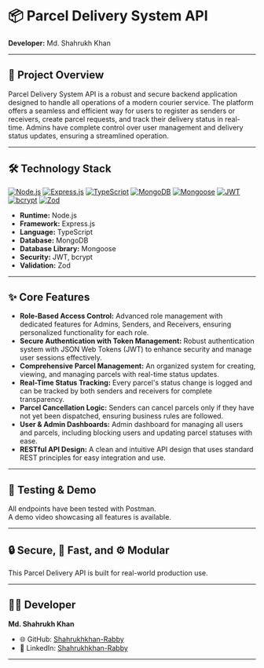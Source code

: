 # 📦 Parcel Delivery System API

**Developer:** Md. Shahrukh Khan

---

## 🌟 Project Overview

Parcel Delivery System API is a robust and secure backend application designed to handle all operations of a modern courier service. The platform offers a seamless and efficient way for users to register as senders or receivers, create parcel requests, and track their delivery status in real-time. Admins have complete control over user management and delivery status updates, ensuring a streamlined operation.

---

## 🛠️ Technology Stack

[![Node.js](https://img.shields.io/badge/Node.js-339933?logo=node.js&logoColor=white&style=for-the-badge)](https://nodejs.org/)
[![Express.js](https://img.shields.io/badge/Express.js-000000?logo=express&logoColor=white&style=for-the-badge)](https://expressjs.com/)
[![TypeScript](https://img.shields.io/badge/TypeScript-007ACC?logo=typescript&logoColor=white&style=for-the-badge)](https://www.typescriptlang.org/)
[![MongoDB](https://img.shields.io/badge/MongoDB-4EA94B?logo=mongodb&logoColor=white&style=for-the-badge)](https://mongodb.com/)
[![Mongoose](https://img.shields.io/badge/Mongoose-880000?logo=mongoose&logoColor=white&style=for-the-badge)](https://mongoosejs.com/)
[![JWT](https://img.shields.io/badge/JWT-black?logo=jsonwebtokens&logoColor=white&style=for-the-badge)](https://jwt.io/)
[![bcrypt](https://img.shields.io/badge/Bcrypt-00599C?logo=github&logoColor=white&style=for-the-badge)](https://github.com/kelektiv/node.bcrypt.js)
[![Zod](https://img.shields.io/badge/Zod-3E6B8A?logo=zod&logoColor=white&style=for-the-badge)](https://zod.dev/)

- **Runtime:** Node.js
- **Framework:** Express.js
- **Language:** TypeScript
- **Database:** MongoDB
- **Database Library:** Mongoose
- **Security:** JWT, bcrypt
- **Validation:** Zod

---

## ✨ Core Features

- **Role-Based Access Control:** Advanced role management with dedicated features for Admins, Senders, and Receivers, ensuring personalized functionality for each role.
- **Secure Authentication with Token Management:** Robust authentication system with JSON Web Tokens (JWT) to enhance security and manage user sessions effectively.
- **Comprehensive Parcel Management:** An organized system for creating, viewing, and managing parcels with real-time status updates.
- **Real-Time Status Tracking:** Every parcel's status change is logged and can be tracked by both senders and receivers for complete transparency.
- **Parcel Cancellation Logic:** Senders can cancel parcels only if they have not yet been dispatched, ensuring business rules are followed.
- **User & Admin Dashboards:** Admin dashboard for managing all users and parcels, including blocking users and updating parcel statuses with ease.
- **RESTful API Design:** A clean and intuitive API design that uses standard REST principles for easy integration and use.

---

## 🧪 Testing & Demo

All endpoints have been tested with Postman.  
A demo video showcasing all features is available.

---

## 🔒 Secure, 🚀 Fast, and ⚙️ Modular

This Parcel Delivery API is built for real-world production use.

---

## 👨‍💻 Developer

**Md. Shahrukh Khan**

- 🌐 GitHub: [Shahrukhkhan-Rabby](https://github.com/Shahrukhkhan-rabby)
- 💼 LinkedIn: [Shahrukhkhan-Rabby](https://www.linkedin.com/in/md-shahrukh-khan-5858a6320/)

---
